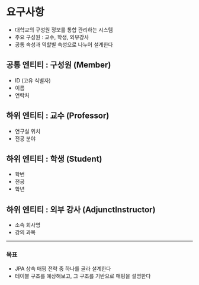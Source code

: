 # 요구사항
+ 대학교의 구성원 정보를 통합 관리하는 시스템
+ 주요 구성원 : 교수, 학생, 외부강사
+ 공통 속성과 역할별 속성으로 나누어 설계한다

## 공통 엔티티 : 구성원 (Member)
+ ID (고유 식별자)
+ 이름
+ 연락처

## 하위 엔티티 : 교수 (Professor)
+ 연구실 위치
+ 전공 분야

## 하위 엔티티 : 학생 (Student)
+ 학번
+ 전공
+ 학년

## 하위 엔티티 : 외부 강사 (Adjunctlnstructor)
+ 소속 회사명
+ 강의 과목

---

### 목표
+ JPA 상속 매핑 전략 중 하나를 골라 설계한다
+ 테이블 구조를 예상해보고, 그 구조를 기반으로 매핑을 설명한다
